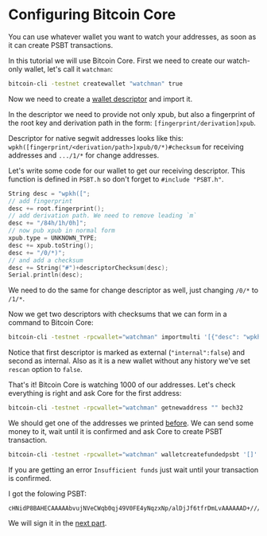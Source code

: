 # Configuring Bitcoin Core

You can use whatever wallet you want to watch your addresses, as soon as it can create PSBT transactions.

In this tutorial we will use Bitcoin Core. First we need to create our watch-only wallet, let's call it `watchman`:

```bash
bitcoin-cli -testnet createwallet "watchman" true
```

Now we need to create a [wallet descriptor](https://github.com/bitcoin/bitcoin/blob/master/doc/descriptors.md) and import it.

In the descriptor we need to provide not only xpub, but also a fingerprint of the root key and derivation path in the form: `[fingerprint/derivation]xpub`.

Descriptor for native segwit addresses looks like this: `wpkh([fingerprint/<derivation/path>]xpub/0/*)#checksum` for receiving addresses and `.../1/*` for change addresses.

Let's write some code for our wallet to get our receiving descriptor. This function is defined in `PSBT.h` so don't forget to `#include "PSBT.h"`.

```cpp
String desc = "wpkh([";
// add fingerprint
desc += root.fingerprint();
// add derivation path. We need to remove leading `m`
desc += "/84h/1h/0h]";
// now pub xpub in normal form
xpub.type = UNKNOWN_TYPE;
desc += xpub.toString();
desc += "/0/*)";
// and add a checksum
desc += String("#")+descriptorChecksum(desc);
Serial.println(desc);
```

We need to do the same for change descriptor as well, just changing `/0/*` to `/1/*`.

Now we get two descriptors with checksums that we can form in a command to Bitcoin Core:

```bash
bitcoin-cli -testnet -rpcwallet="watchman" importmulti '[{"desc": "wpkh([a4a0eeeb/84h/1h/0h]tpubDCtqA3wKH2xdvaA1VyjpPiiMAswuqQoiQ6FKGmNHbHhcFqe7JrEPzEcViXqmR5T4XyXzzvC9vnQpL8sA97SghRZbgL3XsUNYxVRxR4HFn9j/0/*)#40r4znhh", "internal": false, "range": [0, 1000], "timestamp": "now", "keypool": true, "watchonly": true}, {"desc": "wpkh([a4a0eeeb/84h/1h/0h]tpubDCtqA3wKH2xdvaA1VyjpPiiMAswuqQoiQ6FKGmNHbHhcFqe7JrEPzEcViXqmR5T4XyXzzvC9vnQpL8sA97SghRZbgL3XsUNYxVRxR4HFn9j/1/*)#ymx5lx80", "internal": true, "range": [0, 1000], "timestamp": "now", "keypool": true, "watchonly": true}]'
```

Notice that first descriptor is marked as external (`"internal":false`) and second as internal. Also as it is a new wallet without any history we've set `rescan` option to `false`. 

That's it! Bitcoin Core is watching 1000 of our addresses. Let's check everything is right and ask Core for the first address:

```bash
bitcoin-cli -testnet -rpcwallet="watchman" getnewaddress "" bech32
```

We should get one of the addresses we printed [before](3_addresses.md). We can send some money to it, wait until it is confirmed and ask Core to create PSBT transaction.

```bash
bitcoin-cli -testnet -rpcwallet="watchman" walletcreatefundedpsbt '[]' '[{"tb1q35ea0m77yjke6uuf23etn8fqzyykufhvllnkqk":0.001}]' 0 '{"includeWatching":true}' true
```

If you are getting an error `Insufficient funds` just wait until your transaction is confirmed.

I got the folowing PSBT:

```
cHNidP8BAHECAAAAAbvujNVeCWqb0qj49V0FE4yNqzxNp/alDjJf6tfrDmLvAAAAAAD+////AgIMAwAAAAAAFgAUeVBepLdGFMTDXaEd8BcxXAjVXWSghgEAAAAAABYAFI0z1+/eJK2dc4lUcrmdIBEJbibsAAAAAAABAR/gkwQAAAAAABYAFBFV/d7WeO0DA8PtpNcne1avYrsIIgYCSUlKvX7bM2uW3icko9ATHDMcEV097AIjBJVvcYapQoAYpKDu61QAAIABAACAAAAAgAAAAAAAAAAAACICA0FKXUUYI9eFz3Kf5iDa4Iz4fGUp1/a27bGx4zBNKl1mGKSg7utUAACAAQAAgAAAAIABAAAAAAAAAAAA
```

We will sign it in the [next part](5_psbt.md).